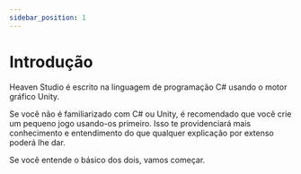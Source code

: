 ```yaml
---
sidebar_position: 1
---
```


# Introdução

Heaven Studio é escrito na linguagem de programação C# usando o motor gráfico Unity.

Se você não é familiarizado com C# ou Unity, é recomendado que você crie um pequeno jogo usando-os primeiro. Isso te providenciará mais conhecimento e entendimento do que qualquer explicação por extenso poderá lhe dar.

Se você entende o básico dos dois, vamos começar.

